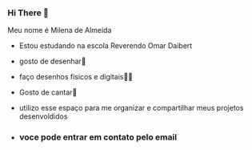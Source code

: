 ### Hi There 🦇

Meu nome é Milena de Almeida

- Estou estudando na escola Reverendo Omar Daibert

- gosto de desenhar🎨

- faço desenhos fisicos e digitais🧑‍🎨

- Gosto de cantar🎤
- utilizo esse espaço para me organizar e compartilhar meus projetos desenvoldidos

- ### voce pode entrar em contato pelo email
